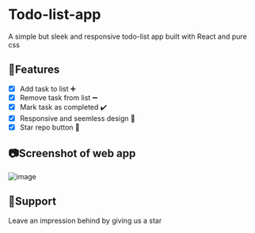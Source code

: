 # Todo-list-app

A simple but sleek and responsive todo-list app built with React and pure css

## 🧩Features 

- [x] Add task to list ➕
- [x] Remove task from list ➖
- [x] Mark task as completed ✔️
- [x] Responsive and seemless design 📱
- [x] Star repo button 🌟

## 📷Screenshot of web app

![image](https://github.com/user-attachments/assets/28968503-b6be-4f83-9445-089afb247cb6)

## 🌟Support

Leave an impression behind by giving us a star
